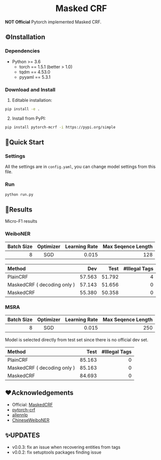 <h1 style="text-align:center">Masked CRF</h1>

**NOT Official** Pytorch implemented Masked CRF.

## ⚙️Installation

### Dependencies
- Python >= 3.6
  - torch == 1.5.1 (better > 1.0)
  - tqdm == 4.53.0
  - pyyaml == 5.3.1

### Download and Install

1. Editable installation:

```bash
pip install -e .
```

2. Install from PyPI:

```bash
pip install pytorch-mcrf -i https://pypi.org/simple
```

## 🚀Quick Start

### Settings

All the settings are in `config.yaml`, you can change model settings from this file.

### Run

```bash
python run.py
```

## 📝Results

Micro-F1 results

### WeiboNER

| Batch Size | Optimizer | Learning Rate | Max Seqence Length |
| ---------: | :-------: | ------------: | -----------------: |
|          8 |    SGD    |         0.015 |                128 |

| Method                      |    Dev |   Test | #Illegal Tags |
| :-------------------------- | -----: | -----: | ------------: |
| PlainCRF                    | 57.563 | 51.792 |             4 |
| MaskedCRF ( decoding only ) | 57.143 | 51.656 |             0 |
| MaskedCRF                   | 55.380 | 50.358 |             0 |


### MSRA

| Batch Size | Optimizer | Learning Rate | Max Seqence Length |
| ---------: | :-------: | ------------: | -----------------: |
|          8 |    SGD    |         0.015 |                250 |

Model is selected directly from test set since there is no official dev set.

| Method                      |   Test | #Illegal Tags |
| :-------------------------- | -----: | ------------: |
| PlainCRF                    | 85.163 |             0 |
| MaskedCRF ( decoding only ) | 85.163 |             0 |
| MaskedCRF                   | 84.693 |             0 |


## ❤️Acknowledgements

- Official: [MaskedCRF](https://github.com/DandyQi/MaskedCRF)
- [pytorch-crf](https://github.com/kmkurn/pytorch-crf)
- [allennlp](https://github.com/allenai/allennlp)
- [ChineseWeiboNER](https://github.com/OYE93/Chinese-NLP-Corpus/tree/master/NER/)

## ✨UPDATES
- v0.0.3: fix an issue when recovering entities from tags
- v0.0.2: fix setuptools packages finding issue
